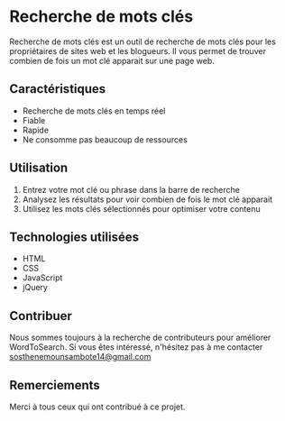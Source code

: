 # Recherche de mots clés

Recherche de mots clés est un outil de recherche de mots clés pour les propriétaires de sites web et les blogueurs.
Il vous permet de trouver combien de fois un mot clé apparait sur une page web.

## Caractéristiques
- Recherche de mots clés en temps réel
- Fiable
- Rapide
- Ne consomme pas beaucoup de ressources

## Utilisation
1. Entrez votre mot clé ou phrase dans la barre de recherche
2. Analysez les résultats pour voir combien de fois le mot clé apparait
3. Utilisez les mots clés sélectionnés pour optimiser votre contenu

## Technologies utilisées
- HTML
- CSS
- JavaScript
- jQuery

## Contribuer
Nous sommes toujours à la recherche de contributeurs pour améliorer WordToSearch. Si vous êtes intéressé, n'hésitez pas à me contacter 
sosthenemounsambote14@gmail.com

## Remerciements
Merci à tous ceux qui ont contribué à ce projet.
